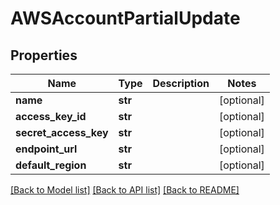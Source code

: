 # AWSAccountPartialUpdate

## Properties

Name | Type | Description | Notes
------------ | ------------- | ------------- | -------------
**name** | **str** |  | [optional] 
**access_key_id** | **str** |  | [optional] 
**secret_access_key** | **str** |  | [optional] 
**endpoint_url** | **str** |  | [optional] 
**default_region** | **str** |  | [optional] 

[[Back to Model list]](../#documentation-for-models) [[Back to API list]](../#documentation-for-api-endpoints) [[Back to README]](../)


